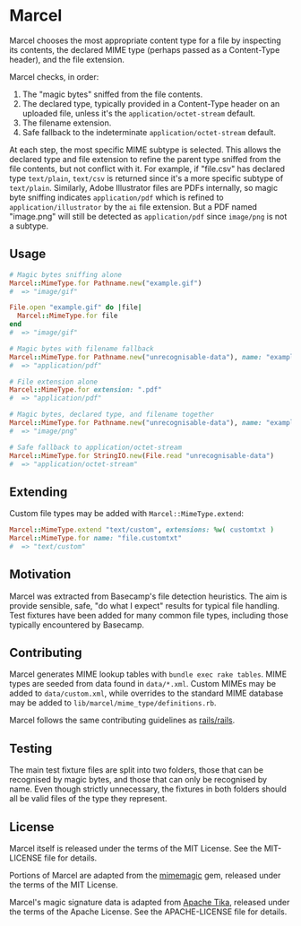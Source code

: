 # Marcel

Marcel chooses the most appropriate content type for a file by inspecting its contents, the declared MIME type (perhaps passed as a Content-Type header), and the file extension.

Marcel checks, in order:

1. The "magic bytes" sniffed from the file contents.
2. The declared type, typically provided in a Content-Type header on an uploaded file, unless it's the `application/octet-stream` default.
3. The filename extension.
4. Safe fallback to the indeterminate `application/octet-stream` default.

At each step, the most specific MIME subtype is selected. This allows the declared type and file extension to refine the parent type sniffed from the file contents, but not conflict with it. For example, if "file.csv" has declared type `text/plain`, `text/csv` is returned since it's a more specific subtype of `text/plain`. Similarly, Adobe Illustrator files are PDFs internally, so magic byte sniffing indicates `application/pdf` which is refined to `application/illustrator` by the `ai` file extension. But a PDF named "image.png" will still be detected as `application/pdf` since `image/png` is not a subtype.

## Usage

```ruby
# Magic bytes sniffing alone
Marcel::MimeType.for Pathname.new("example.gif")
#  => "image/gif"

File.open "example.gif" do |file|
  Marcel::MimeType.for file
end
#  => "image/gif"

# Magic bytes with filename fallback
Marcel::MimeType.for Pathname.new("unrecognisable-data"), name: "example.pdf"
#  => "application/pdf"

# File extension alone
Marcel::MimeType.for extension: ".pdf"
#  => "application/pdf"

# Magic bytes, declared type, and filename together
Marcel::MimeType.for Pathname.new("unrecognisable-data"), name: "example", declared_type: "image/png"
#  => "image/png"

# Safe fallback to application/octet-stream
Marcel::MimeType.for StringIO.new(File.read "unrecognisable-data")
#  => "application/octet-stream"
```

## Extending

Custom file types may be added with `Marcel::MimeType.extend`:

```ruby
Marcel::MimeType.extend "text/custom", extensions: %w( customtxt )
Marcel::MimeType.for name: "file.customtxt"
#  => "text/custom"
```

## Motivation

Marcel was extracted from Basecamp's file detection heuristics. The aim is provide sensible, safe, "do what I expect" results for typical file handling. Test fixtures have been added for many common file types, including those typically encountered by Basecamp.


## Contributing

Marcel generates MIME lookup tables with `bundle exec rake tables`. MIME types are seeded from data found in `data/*.xml`. Custom MIMEs may be added to `data/custom.xml`, while overrides to the standard MIME database may be added to `lib/marcel/mime_type/definitions.rb`.

Marcel follows the same contributing guidelines as [rails/rails](https://github.com/rails/rails#contributing).


## Testing

The main test fixture files are split into two folders, those that can be recognised by magic bytes, and those that can only be recognised by name. Even though strictly unnecessary, the fixtures in both folders should all be valid files of the type they represent.


## License

Marcel itself is released under the terms of the MIT License. See the MIT-LICENSE file for details.

Portions of Marcel are adapted from the [mimemagic] gem, released under the terms of the MIT License.

Marcel's magic signature data is adapted from [Apache Tika](https://tika.apache.org), released under the terms of the Apache License. See the APACHE-LICENSE file for details.

[mimemagic]: https://github.com/mimemagicrb/mimemagic
